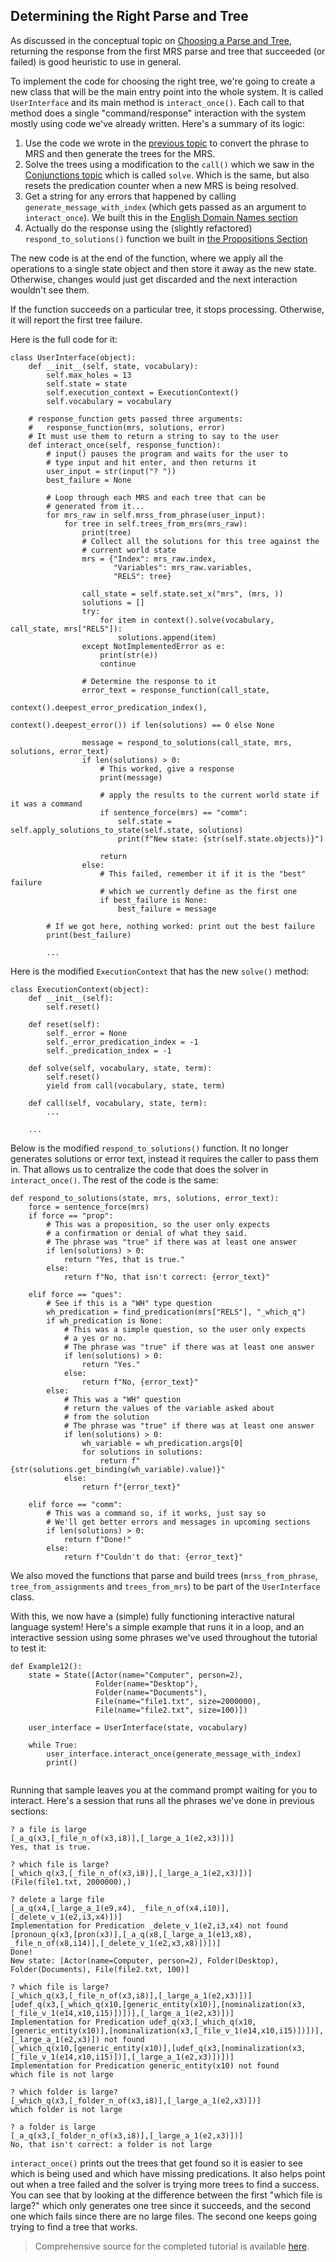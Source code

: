 ## Determining the Right Parse and Tree
As discussed in the conceptual topic on [Choosing a Parse and Tree](../devcon/devcon0060WhichParseAndTree), returning the response from the first MRS parse and tree that succeeded (or failed) is good heuristic to use in general. 

To implement the code for choosing the right tree, we're going to create a new class that will be the main entry point into the whole system. It is called `UserInterface` and its main method is `interact_once()`. Each call to that method does a single "command/response" interaction with the system mostly using code we've already written. Here's a summary of its logic:

1. Use the code we wrote in the [previous topic](pxint0070GenerateMRSAndTrees) to convert the phrase to MRS and then generate the trees for the MRS. 
2. Solve the trees using a modification to the `call()` which we saw in the [Conjunctions topic](pxint0050Conjunctions) which is called `solve`. Which is the same, but also resets the predication counter when a new MRS is being resolved.
3. Get a string for any errors that happened by calling `generate_message_with_index` (which gets passed as an argument to `interact_once`). We built this in the [English Domain Names section](pxint0120ErrorsConceptualFailures)
4. Actually do the response using the (slightly refactored) `respond_to_solutions()` function we built in [the Propositions Section](pxint0080SimplePropositions)

The new code is at the end of the function, where we apply all the operations to a single state object and then store it away as the new state.  Otherwise, changes would just get discarded and the next interaction wouldn't see them.

If the function succeeds on a particular tree, it stops processing. Otherwise, it will report the first tree failure.

Here is the full code for it:
~~~
class UserInterface(object):
    def __init__(self, state, vocabulary):
        self.max_holes = 13
        self.state = state
        self.execution_context = ExecutionContext()
        self.vocabulary = vocabulary

    # response_function gets passed three arguments:
    #   response_function(mrs, solutions, error)
    # It must use them to return a string to say to the user
    def interact_once(self, response_function):
        # input() pauses the program and waits for the user to
        # type input and hit enter, and then returns it
        user_input = str(input("? "))
        best_failure = None

        # Loop through each MRS and each tree that can be
        # generated from it...
        for mrs_raw in self.mrss_from_phrase(user_input):
            for tree in self.trees_from_mrs(mrs_raw):
                print(tree)
                # Collect all the solutions for this tree against the
                # current world state
                mrs = {"Index": mrs_raw.index,
                       "Variables": mrs_raw.variables,
                       "RELS": tree}

                call_state = self.state.set_x("mrs", (mrs, ))
                solutions = []
                try:
                    for item in context().solve(vocabulary, call_state, mrs["RELS"]):
                        solutions.append(item)
                except NotImplementedError as e:
                    print(str(e))
                    continue

                # Determine the response to it
                error_text = response_function(call_state,
                                               context().deepest_error_predication_index(),
                                               context().deepest_error()) if len(solutions) == 0 else None

                message = respond_to_solutions(call_state, mrs, solutions, error_text)
                if len(solutions) > 0:
                    # This worked, give a response
                    print(message)

                    # apply the results to the current world state if it was a command
                    if sentence_force(mrs) == "comm":
                        self.state = self.apply_solutions_to_state(self.state, solutions)
                        print(f"New state: {str(self.state.objects)}")

                    return
                else:
                    # This failed, remember it if it is the "best" failure
                    # which we currently define as the first one
                    if best_failure is None:
                        best_failure = message

        # If we got here, nothing worked: print out the best failure
        print(best_failure)
        
        ...
~~~

Here is the modified `ExecutionContext` that has the new `solve()` method:

~~~
class ExecutionContext(object):
    def __init__(self):
        self.reset()

    def reset(self):
        self._error = None
        self._error_predication_index = -1
        self._predication_index = -1

    def solve(self, vocabulary, state, term):
        self.reset()
        yield from call(vocabulary, state, term)

    def call(self, vocabulary, state, term):
        ...
        
    ...
~~~

Below is the modified `respond_to_solutions()` function. It no longer generates solutions or error text, instead it requires the caller to pass them in. That allows us to centralize the code that does the solver in `interact_once()`.  The rest of the code is the same:

~~~
def respond_to_solutions(state, mrs, solutions, error_text):
    force = sentence_force(mrs)
    if force == "prop":
        # This was a proposition, so the user only expects
        # a confirmation or denial of what they said.
        # The phrase was "true" if there was at least one answer
        if len(solutions) > 0:
            return "Yes, that is true."
        else:
            return f"No, that isn't correct: {error_text}"

    elif force == "ques":
        # See if this is a "WH" type question
        wh_predication = find_predication(mrs["RELS"], "_which_q")
        if wh_predication is None:
            # This was a simple question, so the user only expects
            # a yes or no.
            # The phrase was "true" if there was at least one answer
            if len(solutions) > 0:
                return "Yes."
            else:
                return f"No, {error_text}"
        else:
            # This was a "WH" question
            # return the values of the variable asked about
            # from the solution
            # The phrase was "true" if there was at least one answer
            if len(solutions) > 0:
                wh_variable = wh_predication.args[0]
                for solutions in solutions:
                    return f"{str(solutions.get_binding(wh_variable).value)}"
            else:
                return f"{error_text}"

    elif force == "comm":
        # This was a command so, if it works, just say so
        # We'll get better errors and messages in upcoming sections
        if len(solutions) > 0:
            return f"Done!"
        else:
            return f"Couldn't do that: {error_text}"
~~~

We also moved the functions that parse and build trees (`mrss_from_phrase`, `tree_from_assignments` and `trees_from_mrs`) to be part of the `UserInterface` class.

With this, we now have a (simple) fully functioning interactive natural language system! Here's a simple example that runs it in a loop, and an interactive session using some phrases we've used throughout the tutorial to test it:

~~~
def Example12():
    state = State([Actor(name="Computer", person=2),
                   Folder(name="Desktop"),
                   Folder(name="Documents"),
                   File(name="file1.txt", size=2000000),
                   File(name="file2.txt", size=100)])

    user_interface = UserInterface(state, vocabulary)

    while True:
        user_interface.interact_once(generate_message_with_index)
        print()
        
~~~

Running that sample leaves you at the command prompt waiting for you to interact.  Here's a session that runs all the phrases we've done in previous sections:

~~~
? a file is large
[_a_q(x3,[_file_n_of(x3,i8)],[_large_a_1(e2,x3)])]
Yes, that is true.

? which file is large?
[_which_q(x3,[_file_n_of(x3,i8)],[_large_a_1(e2,x3)])]
(File(file1.txt, 2000000),)

? delete a large file
[_a_q(x4,[_large_a_1(e9,x4), _file_n_of(x4,i10)],[_delete_v_1(e2,i3,x4)])]
Implementation for Predication _delete_v_1(e2,i3,x4) not found
[pronoun_q(x3,[pron(x3)],[_a_q(x8,[_large_a_1(e13,x8), _file_n_of(x8,i14)],[_delete_v_1(e2,x3,x8)])])]
Done!
New state: [Actor(name=Computer, person=2), Folder(Desktop), Folder(Documents), File(file2.txt, 100)]

? which file is large?
[_which_q(x3,[_file_n_of(x3,i8)],[_large_a_1(e2,x3)])]
[udef_q(x3,[_which_q(x10,[generic_entity(x10)],[nominalization(x3,[_file_v_1(e14,x10,i15)])])],[_large_a_1(e2,x3)])]
Implementation for Predication udef_q(x3,[_which_q(x10,[generic_entity(x10)],[nominalization(x3,[_file_v_1(e14,x10,i15)])])],[_large_a_1(e2,x3)]) not found
[_which_q(x10,[generic_entity(x10)],[udef_q(x3,[nominalization(x3,[_file_v_1(e14,x10,i15)])],[_large_a_1(e2,x3)])])]
Implementation for Predication generic_entity(x10) not found
which file is not large

? which folder is large?
[_which_q(x3,[_folder_n_of(x3,i8)],[_large_a_1(e2,x3)])]
which folder is not large

? a folder is large
[_a_q(x3,[_folder_n_of(x3,i8)],[_large_a_1(e2,x3)])]
No, that isn't correct: a folder is not large
~~~

`interact_once()` prints out the trees that get found so it is easier to see which is being used and which have missing predications. It also helps point out when a tree failed and the solver is trying more trees to find a success. You can see that by looking at the difference between the first "which file is large?" which only generates one tree since it succeeds, and the second one which fails since there are no large files.  The second one keeps going trying to find a tree that works.

> Comprehensive source for the completed tutorial is available [here](https://github.com/EricZinda/Perplexity).
